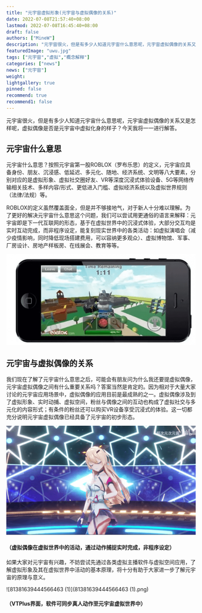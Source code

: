 ```yaml
---
title: "元宇宙虚拟形象(元宇宙与虚拟偶像的关系)"
date: 2022-07-08T21:57:40+08:00
lastmod: 2022-07-08T16:45:40+08:00
draft: false
authors: ["MineW"]
description: "元宇宙很火，但是有多少人知道元宇宙什么意思呢，元宇宙虚拟偶像的关系又是怎样呢，虚拟偶像是否是元宇宙中虚拟化身的样子？今天我将一一进行解答。"
featuredImage: "uwu.jpg"
tags: ["元宇宙","虚拟","概念解释"]
categories: ["news"]
news: ["元宇宙"]
weight: 
lightgallery: true
pinned: false
recommend: true
recommend1: false
---
```




元宇宙很火，但是有多少人知道元宇宙什么意思呢，元宇宙虚拟偶像的关系又是怎样呢，虚拟偶像是否是元宇宙中虚拟化身的样子？今天我将一一进行解答。

##  元宇宙什么意思 

元宇宙什么意思？按照元宇宙第一股ROBLOX（罗布乐思）的定义，元宇宙应具备身份、朋友、沉浸感、低延迟、多元化、随地、经济系统、文明等八大要素，分别对应的是虚拟形象、虚拟社交圈好友、VR等深度沉浸式体验设备、5G等网络传输相关技术、多样内容/形式、更低进入门槛、虚拟经济系统以及虚拟世界规则（法律/法规）等。

ROBLOX的定义虽然覆盖面全，但是并不够接地气，对于新人十分难以理解。为了更好的解决元宇宙什么意思这个问题，我们可以尝试用更通俗的语言来解释：元宇宙即是下一代互联网的形态，基于在虚拟世界中的沉浸式体验，大部分交互均是实时互动完成，而非程序设定，能复刻现实世界中的各类活动：如虚拟演唱会（减少疫情影响，同时降低现场搭建费用，可以容纳更多观众）、虚拟博物馆、军事、厂房设计、房地产样板房、在线展会、教育等等。

![49881643250332299](49881643250332299.png)

##  元宇宙与虚拟偶像的关系 

我们现在了解了元宇宙什么意思之后，可能会有朋友问为什么我还要提虚拟偶像，元宇宙虚拟偶像之间有什么重要关系吗？答案当然是肯定的。因为相对于大量大家讨论的元宇宙应用场景中，虚拟偶像的应用目前是最成熟的之一。虚拟偶像涉及到了虚拟形象、实时动捕、虚拟空间，粉丝与偶像之间的互动也构成了虚拟社交与多元化的内容形式；有条件的粉丝还可以购买VR设备享受沉浸式的体验。这一切都充分说明元宇宙虚拟偶像已经具备了元宇宙的初步形态。

![43211641778266085](43211641778266085.png)

#### （虚拟偶像在虚拟世界中的活动，通过动作捕捉实时完成，非程序设定）

如果大家对元宇宙有兴趣，不妨尝试先通过各类虚拟主播软件与虚拟空间应用，了解虚拟形象及其在虚拟世界中活动的基本原理，将十分有助于大家进一步了解元宇宙的原理与意义。

![81381639444566463 (1)](81381639444566463 (1).png)

#### （VTPlus界面，软件可同步真人动作至元宇宙虚拟世界中）